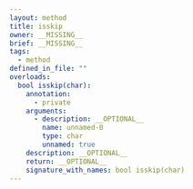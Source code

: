 ```yaml
---
layout: method
title: isskip
owner: __MISSING__
brief: __MISSING__
tags:
  - method
defined_in_file: ""
overloads:
  bool isskip(char):
    annotation:
      - private
    arguments:
      - description: __OPTIONAL__
        name: unnamed-0
        type: char
        unnamed: true
    description: __OPTIONAL__
    return: __OPTIONAL__
    signature_with_names: bool isskip(char)
---
```

